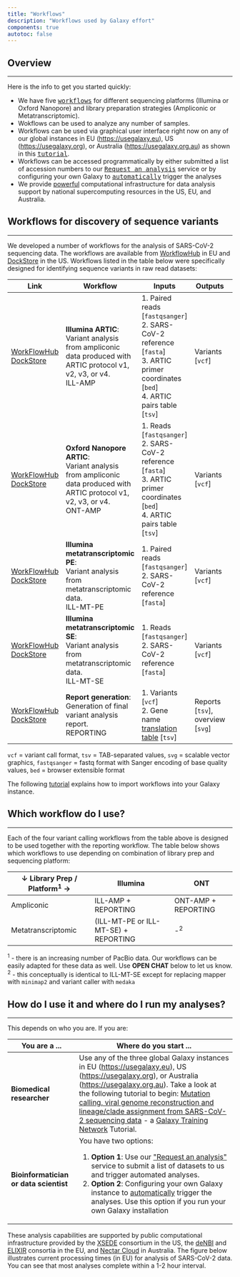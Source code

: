 ```yaml
---
title: "Workflows"
description: "Workflows used by Galaxy effort"
components: true
autotoc: false
---
```


## Overview

-----

Here is the info to get you started quickly:

- We have five [<kbd>workflows</kbd>](#workflows-for-discovery-of-sequence-variants) for different sequencing platforms (Illumina or Oxford Nanopore) and library preparation strategies (Ampliconic or Metatranscriptomic).
- Wokflows can be used to analyze any number of samples.
- Workflows can be used via graphical user interface right now on any of our global instances in EU (https://usegalaxy.eu), US (https://usegalaxy.org), or Australia (https://usegalaxy.org.au) as shown in this [<kbd>tutorial</kbd>](https://training.galaxyproject.org/training-material/topics/variant-analysis/tutorials/sars-cov-2-variant-discovery/tutorial.html). 
- Workflows can be accessed programmatically by either submitted a list of accession numbers to our [<kbd>Request an analysis</kbd>](https://github.com/usegalaxy-eu/sars-cov-2-processing-requests) service or by configuring your own Galaxy to [<kbd>automatically</kbd>](https://github.com/usegalaxy-eu/ena-cog-uk-wfs) trigger the analyses
- We provide [powerful](#graph) computational infrastructure for data analysis support by national supercomputing resources in the US, EU, and Australia. 


## Workflows for discovery of sequence variants

-----

We developed a number of workflows for the analysis of SARS-CoV-2 sequencing data. The workflows are available from [WorkflowHub](https://workflowhub.eu/projects/33/workflows?filter%5Btag%5D=covid-19&filter%5Bworkflow_type%5D=galaxy) in EU and [DockStore](https://dockstore.org/organizations/iwc/collections/Covid) in the US. Workflows listed in the table below were specifically designed for identifying sequence variants in raw read datasets: 


| Link | Workflow |  Inputs | Outputs | Aligner | Caller | 
|---|--------|-------|--------|--------------|-----------------|
| [WorkFlowHub](https://workflowhub.eu/workflows/110)<br>[DockStore](https://dockstore.org/api/ga4gh/trs/v2/tools/%23workflow%2Fgithub.com%2Fiwc-workflows%2Fsars-cov-2-pe-illumina-artic-variant-calling%2FCOVID-19-PE-ARTIC-ILLUMINA/versions/main/plain-GXFORMAT2/descriptor//pe-artic-variation.ga)| **Illumina ARTIC**:<br> Variant analysis from ampliconic data produced with ARTIC protocol v1, v2, v3, or v4.<br><span class="badge badge-danger">ILL-AMP</span>          | 1. Paired reads [`fastqsanger`]<br>2. SARS-CoV-2 reference [`fasta`]<br>3. ARTIC primer coordinates [`bed`]<br>4. ARTIC pairs table [`tsv`]  | Variants [`vcf`] | `BWA MEM` | `lofreq` |
| [WorkFlowHub](https://workflowhub.eu/workflows/111)<br>[DockStore](https://dockstore.org/api/ga4gh/trs/v2/tools/%23workflow%2Fgithub.com%2Fiwc-workflows%2Fsars-cov-2-ont-artic-variant-calling%2FCOVID-19-ARTIC-ONT/versions/main/plain-GXFORMAT2/descriptor//ont-artic-variation.ga)               |**Oxford Nanopore ARTIC**:<br> Variant analysis from ampliconic data produced with ARTIC protocol v1, v2, v3, or v4.<br><span class="badge badge-secondary">ONT-AMP</span> | 1. Reads [`fastqsanger`]<br>2. SARS-CoV-2 reference   [`fasta`]<br>3. ARTIC primer coordinates [`bed`]<br>4. ARTIC pairs table [`tsv`]  | Variants [`vcf`] | `minimap2` | `medaka` |
| [WorkFlowHub](https://workflowhub.eu/workflows/113)<br>[DockStore](https://dockstore.org/api/ga4gh/trs/v2/tools/%23workflow%2Fgithub.com%2Fiwc-workflows%2Fsars-cov-2-pe-illumina-wgs-variant-calling%2FCOVID-19-PE-WGS-ILLUMINA/versions/main/plain-GXFORMAT2/descriptor//pe-wgs-variation.ga)      |**Illumina metatranscriptomic PE**:<br> Variant analysis from metatranscriptomic data.<br><span class="badge badge-success">ILL-MT-PE</span>                               | 1. Paired reads [`fastqsanger`]<br>2. SARS-CoV-2 reference   [`fasta`] | Variants [`vcf`] | `BWA MEM` | `lofreq` |
| [WorkFlowHub](https://workflowhub.eu/workflows/112)<br>[DockStore](https://dockstore.org/api/ga4gh/trs/v2/tools/%23workflow%2Fgithub.com%2Fiwc-workflows%2Fsars-cov-2-se-illumina-wgs-variant-calling%2FCOVID-19-SE-WGS-ILLUMINA/versions/main/plain-GXFORMAT2/descriptor//se-wgs-variation.ga)      |**Illumina metatranscriptomic SE**:<br> Variant analysis from metatranscriptomic data.<br><span class="badge badge-warning">ILL-MT-SE</span>                               | 1. Reads [`fastqsanger`]<br>2. SARS-CoV-2 reference   [`fasta`] | Variants [`vcf`]| `BWA MEM` | `lofreq` |
| [WorkFlowHub](https://workflowhub.eu/workflows/109)<br>[DockStore](https://dockstore.org/api/ga4gh/trs/v2/tools/%23workflow%2Fgithub.com%2Fiwc-workflows%2Fsars-cov-2-variation-reporting%2FCOVID-19-VARIATION-REPORTING/versions/main/plain-GXFORMAT2/descriptor//variation-reporting.ga)           |**Report generation**:<br> Generation of final variant analysis report.<br><span class="badge badge-info">REPORTING</span>                                                 | 1. Variants [`vcf`]<br>2. Gene name [translation table](https://zenodo.org/record/4555735) [`tsv`]  | Reports [`tsv`], overview [`svg`] | - | - | 
 
 `vcf` = variant call format, `tsv` = TAB-separated values, `svg` = scalable vector graphics, `fastqsanger` = fastq format with Sanger encoding of base quality values, `bed` = browser extensible format

The following <a href="https://training.galaxyproject.org/training-material/topics/variant-analysis/tutorials/sars-cov-2-variant-discovery/tutorial.html#from-fastq-to-annotated-allelic-variants">tutorial</a> explains how to import workflows into your Galaxy instance.


## Which workflow do I use?

------

<!-- Workflow badges
<span class="badge badge-danger">ILL-AMP</span>
<span class="badge badge-secondary">ONT-AMP</span>
<span class="badge badge-success">ILL-MT-PE</span>
<span class="badge badge-warning">ILL-MT-SE</span>  
-->

Each of the four variant calling workflows from the table above is designed to be used together with the reporting workflow. The table below shows which workflows to use depending on combination of library prep and sequencing platform:

| &#8595;  Library Prep / Platform<sup>1</sup> &#8594; | Illumina | ONT |
|------------------------------------------|----------|-----|
| Ampliconic                               | <span class="badge badge-danger">ILL-AMP</span> + <span class="badge badge-info">REPORTING</span>  | <span class="badge badge-secondary">ONT-AMP</span> + <span class="badge badge-info">REPORTING</span> |
| Metatranscriptomic |(<span class="badge badge-success">ILL-MT-PE</span> or <span class="badge badge-warning">ILL-MT-SE</span>) + <span class="badge badge-info">REPORTING</span> | -<sup>2</sup>|
<sup>1</sup> - there is an increasing number of PacBio data. Our workflows can be easily adapted for these data as well. Use **OPEN CHAT** below to let us know. <sup>2</sup> - this conceptually is identical to <span class="badge badge-warning">ILL-MT-SE</span> except for replacing mapper with `minimap2` and variant caller with `medaka` 


## How do I use it and where do I run my analyses?

------

This depends on who you are. If you are:

| You are a ... | Where do you start ... |
|----------|-----------------------|
| **Biomedical researcher** | Use any of the three global Galaxy instances in EU (https://usegalaxy.eu), US (https://usegalaxy.org), or Australia (https://usegalaxy.org.au). Take a look at the following tutorial to begin: [Mutation calling, viral genome reconstruction and lineage/clade assignment from SARS-CoV-2 sequencing data](https://training.galaxyproject.org/training-material/topics/variant-analysis/tutorials/sars-cov-2-variant-discovery/tutorial.html) - a [Galaxy Training Network](https://training.galaxyproject.org/training-material/) Tutorial. |
| **Bioinformatician or data scientist** | You have two options: <ol> <li>**Option 1**: Use our ["Request an analysis"](https://github.com/usegalaxy-eu/sars-cov-2-processing-requests) service to submit a list of datasets to us and trigger automated analyses.</li> <li>**Option 2**: Configuring your own Galaxy instance to [automatically](https://github.com/usegalaxy-eu/ena-cog-uk-wfs) trigger the analyses. Use this option if you run your own Galaxy installation</li> </ol> | 

These analysis capabilities are supported by public computational infrastructure provided by the [XSEDE](https://www.xsede.org) consortium in the US, the [deNBI](https://www.denbi.de) and [ELIXIR](https://elixir-europe.org) consortia in the EU, and [Nectar Cloud](https://ardc.edu.au/services/nectar-research-cloud/) in Australia. The figure below illustrates current processing times (in EU) for analysis of SARS-CoV-2 data. You can see that most analyses complete within a 1-2 hour interval.


<div class="shadow-sm p-3 mb-5 bg-light rounded" id="graph" align="center">
	<vega-embed align="center" spec="https://raw.githubusercontent.com/galaxyproject/SARS-CoV-2/master/data/ipynb/graphs/run_times.json"/> 
</div>
